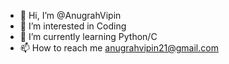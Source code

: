 - 👋 Hi, I’m @AnugrahVipin
- 👀 I’m interested in Coding
- 🌱 I’m currently learning Python/C
- 📫 How to reach me anugrahvipin21@gmail.com
